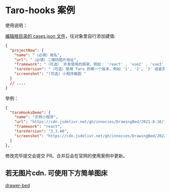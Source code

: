 # Taro-hooks 案例

使用说明：

[编辑根目录的 cases.json 文件](https://github.com/taro-hooks/user-cases/edit/main/cases.json)，往对象里自行添加键值:

```json
{
  "projectNew": {
    "name": "（必填）用名",
    "url": "（必填）二维码图片地址",
    "framework": "（可选） 开发使用的框架，例如： 'react' , 'vue2' , 'vue3' , 'nerv'",
    "taroVersion": "（可选）使用 Taro 的哪一个版本，例如 '1', '2', '3' 或者具体的版本又如 '3.2.0'",
    "screenshot": "(可选) 小程序截图 "
  }
  // ....
}
```

举例：

```json
{
  "taroHooksDemo": {
    "name": "示例小程序",
    "url": "https://cdn.jsdelivr.net/gh/innocces/DrawingBed/2021-8-16/1629044960619-hooks.jpeg",
    "framework": "react",
    "taroVersion": "3.3.40",
    "screenshot": "https://cdn.jsdelivr.net/gh/innocces/DrawingBed/2022-05-04/1651597045121-taro-hooks-demo.PNG"
  }
},
```

修改完毕提交会提交 PR。合并后会在官网的使用案例中更新。

## 若无图片cdn. 可使用下方简单图床

[drawer-bed](https://general-tools.vercel.app/drawer-bed)
